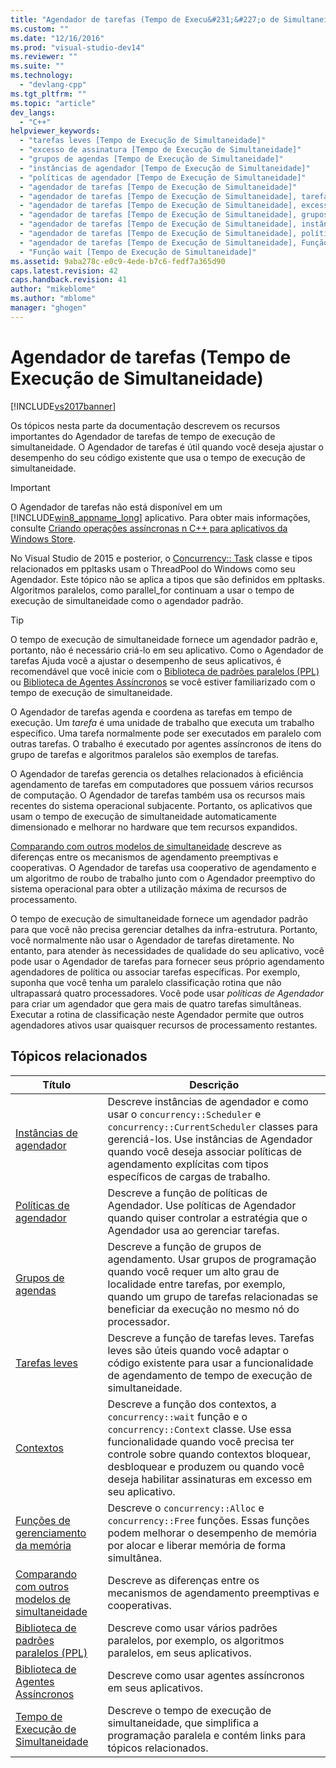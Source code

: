 ```yaml
---
title: "Agendador de tarefas (Tempo de Execu&#231;&#227;o de Simultaneidade) | Microsoft Docs"
ms.custom: ""
ms.date: "12/16/2016"
ms.prod: "visual-studio-dev14"
ms.reviewer: ""
ms.suite: ""
ms.technology: 
  - "devlang-cpp"
ms.tgt_pltfrm: ""
ms.topic: "article"
dev_langs: 
  - "C++"
helpviewer_keywords: 
  - "tarefas leves [Tempo de Execução de Simultaneidade]"
  - "excesso de assinatura [Tempo de Execução de Simultaneidade]"
  - "grupos de agendas [Tempo de Execução de Simultaneidade]"
  - "instâncias de agendador [Tempo de Execução de Simultaneidade]"
  - "políticas de agendador [Tempo de Execução de Simultaneidade]"
  - "agendador de tarefas [Tempo de Execução de Simultaneidade]"
  - "agendador de tarefas [Tempo de Execução de Simultaneidade], tarefas leves"
  - "agendador de tarefas [Tempo de Execução de Simultaneidade], excesso de assinatura"
  - "agendador de tarefas [Tempo de Execução de Simultaneidade], grupos de agendas"
  - "agendador de tarefas [Tempo de Execução de Simultaneidade], instâncias de agendador"
  - "agendador de tarefas [Tempo de Execução de Simultaneidade], políticas de agendador"
  - "agendador de tarefas [Tempo de Execução de Simultaneidade], Função wait"
  - "Função wait [Tempo de Execução de Simultaneidade]"
ms.assetid: 9aba278c-e0c9-4ede-b7c6-fedf7a365d90
caps.latest.revision: 42
caps.handback.revision: 41
author: "mikeblome"
ms.author: "mblome"
manager: "ghogen"
---
```

# Agendador de tarefas (Tempo de Execu&#231;&#227;o de Simultaneidade)
[!INCLUDE[vs2017banner](../../assembler/inline/includes/vs2017banner.md)]

Os tópicos nesta parte da documentação descrevem os recursos importantes do Agendador de tarefas de tempo de execução de simultaneidade.  O Agendador de tarefas é útil quando você deseja ajustar o desempenho do seu código existente que usa o tempo de execução de simultaneidade.  
  
> [!IMPORTANT]
>  O Agendador de tarefas não está disponível em um [!INCLUDE[win8_appname_long](../../build/includes/win8_appname_long_md.md)] aplicativo.  Para obter mais informações, consulte [Criando operações assíncronas n C\+\+ para aplicativos da Windows Store](../../parallel/concrt/creating-asynchronous-operations-in-cpp-for-windows-store-apps.md).  
>   
>  No Visual Studio de 2015 e posterior, o [Concurrency:: Task](../../parallel/concrt/reference/task-class-concurrency-runtime.md) classe e tipos relacionados em ppltasks usam o ThreadPool do Windows como seu Agendador.  Este tópico não se aplica a tipos que são definidos em ppltasks.  Algoritmos paralelos, como parallel\_for continuam a usar o tempo de execução de simultaneidade como o agendador padrão.  
  
> [!TIP]
>  O tempo de execução de simultaneidade fornece um agendador padrão e, portanto, não é necessário criá\-lo em seu aplicativo.  Como o Agendador de tarefas Ajuda você a ajustar o desempenho de seus aplicativos, é recomendável que você inicie com o [Biblioteca de padrões paralelos \(PPL\)](../../parallel/concrt/parallel-patterns-library-ppl.md) ou [Biblioteca de Agentes Assíncronos](../../parallel/concrt/asynchronous-agents-library.md) se você estiver familiarizado com o tempo de execução de simultaneidade.  
  
 O Agendador de tarefas agenda e coordena as tarefas em tempo de execução.  Um *tarefa* é uma unidade de trabalho que executa um trabalho específico.  Uma tarefa normalmente pode ser executados em paralelo com outras tarefas.  O trabalho é executado por agentes assíncronos de itens do grupo de tarefas e algoritmos paralelos são exemplos de tarefas.  
  
 O Agendador de tarefas gerencia os detalhes relacionados à eficiência agendamento de tarefas em computadores que possuem vários recursos de computação.  O Agendador de tarefas também usa os recursos mais recentes do sistema operacional subjacente.  Portanto, os aplicativos que usam o tempo de execução de simultaneidade automaticamente dimensionado e melhorar no hardware que tem recursos expandidos.  
  
 [Comparando com outros modelos de simultaneidade](../../parallel/concrt/comparing-the-concurrency-runtime-to-other-concurrency-models.md) descreve as diferenças entre os mecanismos de agendamento preemptivas e cooperativas.  O Agendador de tarefas usa cooperativo de agendamento e um algoritmo de roubo de trabalho junto com o Agendador preemptivo do sistema operacional para obter a utilização máxima de recursos de processamento.  
  
 O tempo de execução de simultaneidade fornece um agendador padrão para que você não precisa gerenciar detalhes da infra\-estrutura.  Portanto, você normalmente não usar o Agendador de tarefas diretamente.  No entanto, para atender às necessidades de qualidade do seu aplicativo, você pode usar o Agendador de tarefas para fornecer seus próprio agendamento agendadores de política ou associar tarefas específicas.  Por exemplo, suponha que você tenha um paralelo classificação rotina que não ultrapassará quatro processadores.  Você pode usar *políticas de Agendador* para criar um agendador que gera mais de quatro tarefas simultâneas.  Executar a rotina de classificação neste Agendador permite que outros agendadores ativos usar quaisquer recursos de processamento restantes.  
  
## Tópicos relacionados  
  
|Título|Descrição|  
|------------|---------------|  
|[Instâncias de agendador](../../parallel/concrt/scheduler-instances.md)|Descreve instâncias de agendador e como usar o `concurrency::Scheduler` e `concurrency::CurrentScheduler` classes para gerenciá\-los.  Use instâncias de Agendador quando você deseja associar políticas de agendamento explícitas com tipos específicos de cargas de trabalho.|  
|[Políticas de agendador](../../parallel/concrt/scheduler-policies.md)|Descreve a função de políticas de Agendador.  Use políticas de Agendador quando quiser controlar a estratégia que o Agendador usa ao gerenciar tarefas.|  
|[Grupos de agendas](../../parallel/concrt/schedule-groups.md)|Descreve a função de grupos de agendamento.  Usar grupos de programação quando você requer um alto grau de localidade entre tarefas, por exemplo, quando um grupo de tarefas relacionadas se beneficiar da execução no mesmo nó do processador.|  
|[Tarefas leves](../../parallel/concrt/lightweight-tasks.md)|Descreve a função de tarefas leves.  Tarefas leves são úteis quando você adaptar o código existente para usar a funcionalidade de agendamento de tempo de execução de simultaneidade.|  
|[Contextos](../../parallel/concrt/contexts.md)|Descreve a função dos contextos, a `concurrency::wait` função e o `concurrency::Context` classe.  Use essa funcionalidade quando você precisa ter controle sobre quando contextos bloquear, desbloquear e produzem ou quando você deseja habilitar assinaturas em excesso em seu aplicativo.|  
|[Funções de gerenciamento da memória](../Topic/Memory%20Management%20Functions.md)|Descreve o `concurrency::Alloc` e `concurrency::Free` funções.  Essas funções podem melhorar o desempenho de memória por alocar e liberar memória de forma simultânea.|  
|[Comparando com outros modelos de simultaneidade](../../parallel/concrt/comparing-the-concurrency-runtime-to-other-concurrency-models.md)|Descreve as diferenças entre os mecanismos de agendamento preemptivas e cooperativas.|  
|[Biblioteca de padrões paralelos \(PPL\)](../../parallel/concrt/parallel-patterns-library-ppl.md)|Descreve como usar vários padrões paralelos, por exemplo, os algoritmos paralelos, em seus aplicativos.|  
|[Biblioteca de Agentes Assíncronos](../../parallel/concrt/asynchronous-agents-library.md)|Descreve como usar agentes assíncronos em seus aplicativos.|  
|[Tempo de Execução de Simultaneidade](../../parallel/concrt/concurrency-runtime.md)|Descreve o tempo de execução de simultaneidade, que simplifica a programação paralela e contém links para tópicos relacionados.|